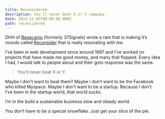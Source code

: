 ```yaml
---
title: Reconsidered.
description: You'll never beat X or Y company.
date: 2015-11-05T00:00:00.000Z
path: reconsidered
---
```


DHH of [Basecamp](http://basecamp.com/) (formerly 37Signals) wrote a rant that is making it’s rounds called [Reconsider](https://medium.com/@dhh/reconsider-41adf356857f) that is really resonating with me.

I’ve been in web development since around 1997 and I’ve worked on projects that have made me good money, and many that flopped. Every idea I had, I would talk to people about and their goto response was the same.

> You’ll never beat X or Y.

Maybe I don’t want to beat them? Maybe I don’t want to be the Facebook who killed Myspace. Maybe I don’t want to be a startup. Because I don’t. I’ve been in the startup world, that world sucks.

I’m in the build a sustainable business slow and steady world.

You don’t have to be a special snowflake. Just get your slice of the pie.

